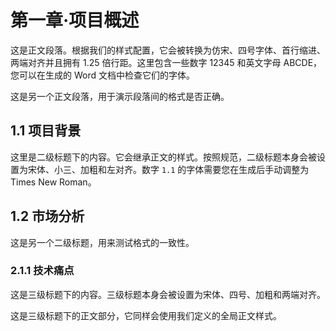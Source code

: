 # 第一章·项目概述

这是正文段落。根据我们的样式配置，它会被转换为仿宋、四号字体、首行缩进、两端对齐并且拥有 1.25 倍行距。这里包含一些数字 12345 和英文字母 ABCDE，您可以在生成的 Word 文档中检查它们的字体。

这是另一个正文段落，用于演示段落间的格式是否正确。

## 1.1 项目背景

这里是二级标题下的内容。它会继承正文的样式。按照规范，二级标题本身会被设置为宋体、小三、加粗和左对齐。数字 `1.1` 的字体需要您在生成后手动调整为 Times New Roman。

## 1.2 市场分析

这是另一个二级标题，用来测试格式的一致性。

### 2.1.1 技术痛点

这是三级标题下的内容。三级标题本身会被设置为宋体、四号、加粗和两端对齐。

这是三级标题下的正文部分，它同样会使用我们定义的全局正文样式。

